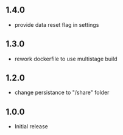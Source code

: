 <!-- https://developers.home-assistant.io/docs/add-ons/presentation#keeping-a-changelog -->

## 1.4.0

- provide data reset flag in settings

## 1.3.0

- rework dockerfile to use multistage build

## 1.2.0

- change persistance to "/share" folder

## 1.0.0

- Initial release
